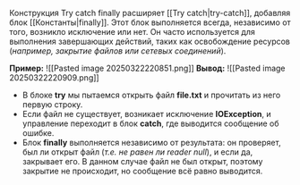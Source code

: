 
Конструкция Try catch finally расширяет [[Try catch|try-catch]], добавляя блок [[Константы|finally]]. Этот блок выполняется всегда, независимо от того, возникло исключение или нет. Он часто используется для выполнения завершающих действий, таких как освобождение ресурсов (*например, закрытие файлов или сетевых соединений*).

**Пример:**
![[Pasted image 20250322220851.png]]
**Вывод:**
![[Pasted image 20250322220909.png]]
- В блоке **try** мы пытаемся открыть файл **file.txt** и прочитать из него первую строку.
- Если файл не существует, возникает исключение **IOException**, и управление переходит в блок **catch**, где выводится сообщение об ошибке.
- Блок **finally** выполняется независимо от результата: он проверяет, был ли открыт файл (*т.е. не равен ли reader null*), и если да, закрывает его. В данном случае файл не был открыт, поэтому закрытие не происходит, но сообщение всё равно выводится.